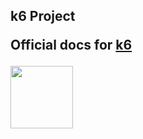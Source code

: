 <h2>k6 Project

Official docs for <a href="https://k6.io/docs/">k6 </a>
</h2>
<img height="100px" width="100px" src="https://upload.wikimedia.org/wikipedia/commons/thumb/e/ef/K6-logo.svg/1058px-K6-logo.svg.png">

